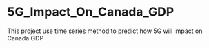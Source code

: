 # 5G_Impact_On_Canada_GDP
This project use time series method to predict how 5G will impact on Canada GDP

